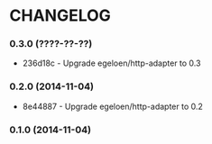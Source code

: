 # CHANGELOG

### 0.3.0 (????-??-??)

 * 236d18c - Upgrade egeloen/http-adapter to 0.3

### 0.2.0 (2014-11-04)

 * 8e44887 - Upgrade egeloen/http-adapter to 0.2

### 0.1.0 (2014-11-04)
